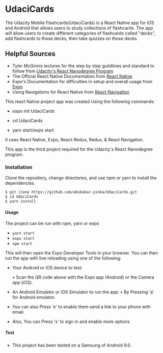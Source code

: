 # UdaciCards

The Udacity Mobile Flashcards(UdaciCards) is a React Native app for iOS and Android that allows users to study collections of flashcards. The app will allow users to create different categories of flashcards called "decks", add flashcards to those decks, then take quizzes on those decks.

## Helpful Sources
- Tyler McGinnis lectures for the step by step guildlines and standard to follow from [Udacity's React Nanodegree Program](https://www.udacity.com/course/react-nanodegree--nd019)
- The Official React Native Documentation from [React Native](https://facebook.github.io/react-native/)
- Expo's Documentation for difficulties in setup and overall usage from [Expo](https://expo.io)
- Using Navigations for React Native from [React Navigation](https://reactnavigation.org/en/)

This react Native project app was created Using the following commands:

- expo init UdaciCards

- cd UdaciCards 

- yarn start/expo start

It uses React Native, Expo, React-Redux, Redux, & React Navigation.

This app is the third project required for the Udacity's React Nanodegree program.

### Installation

Clone the repository, change directories, and use npm or yarn to install the dependencies.

```bash
$ git clone https://github.com/abubakar-yinka/UdaciCards.git
$ cd UdaciCards
$ yarn install
```

#### Usage

The project can be run with npm, yarn or expo

- `yarn start`
- `expo start`
- `npm start`

This will then open the Expo Developer Tools in your browser. You can then run the app with live reloading using one of the following:

- Your Android or iOS device to test:

    • Scan the QR code above with the Expo app (Android) or the Camera app (iOS).

- An Android Emulator or iOS Simulator to run the app:
    • By Pressing 'a' for Android emulator.
    
- You can also Press 'e' to enable them send a link to your phone with email.
    
- Also, You can Press 's' to sign in and enable more options

##### Test

- This project has been tested on a Samsung of Android 9.0.

